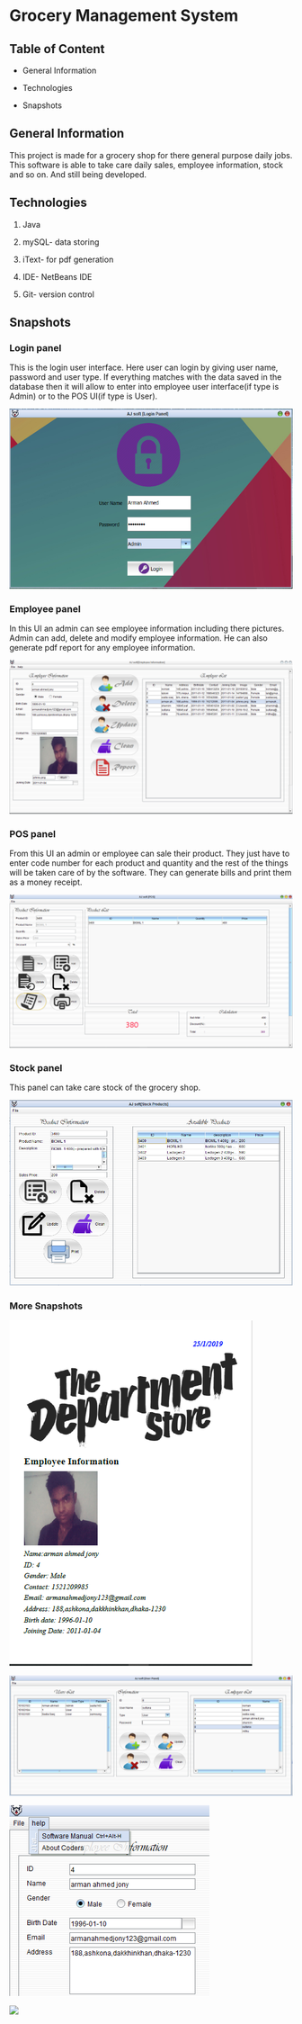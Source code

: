 # Grocery Management System



## Table of Content

  * General Information

  * Technologies

  * Snapshots



## General Information

   This project is made for a grocery shop for there general purpose daily jobs. This software is able to take care daily sales, employee information, stock and so on. And still being developed.

## Technologies

   1. Java

   2. mySQL- data storing

   3. iText- for pdf generation
   
   4. IDE- NetBeans IDE

   5. Git- version control

## Snapshots

### Login panel

   This is the login user interface. Here user can login by giving user name, password and user type. If everything matches with the data saved in the database then it will allow to enter into employee user interface(if type is Admin) or to the POS UI(if type is User).

   

![](software%20snapshots/login%20panel.PNG)



### Employee panel

   In this UI an admin can see employee information including there pictures. Admin can add, delete and modify employee information. He can also generate pdf report for any employee information.

   

![](software%20snapshots/employee%20panel.PNG)



### POS panel

   From this UI an admin or employee can sale their product. They just have to enter code number for each product and quantity and the rest of the things will be taken care of by the software. They can generate bills and print them as a money receipt.

   

![](software%20snapshots/POS%20panel.PNG)



### Stock panel

   This panel can take care stock of the grocery shop.

   

![](software%20snapshots/Stock%20panel.PNG)



### More Snapshots

  
![](software%20snapshots/report%20generation.PNG)



![](software%20snapshots/users.PNG)



![](software%20snapshots/menus2.png)



![](software%20snapshots/menus1.png)

